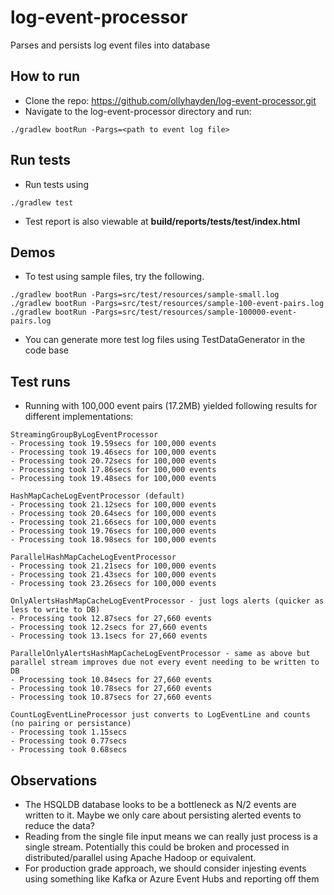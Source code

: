 # log-event-processor
Parses and persists log event files into database

## How to run
* Clone the repo: https://github.com/ollyhayden/log-event-processor.git
* Navigate to the log-event-processor directory and run:
```
./gradlew bootRun -Pargs=<path to event log file>
```
## Run tests
* Run tests using
```
./gradlew test
```
* Test report is also viewable at **build/reports/tests/test/index.html**

## Demos
* To test using sample files, try the following.
```
./gradlew bootRun -Pargs=src/test/resources/sample-small.log
./gradlew bootRun -Pargs=src/test/resources/sample-100-event-pairs.log
./gradlew bootRun -Pargs=src/test/resources/sample-100000-event-pairs.log
```
* You can generate more test log files using TestDataGenerator in the code base

## Test runs
* Running with 100,000 event pairs (17.2MB) yielded following results for different implementations:
```
StreamingGroupByLogEventProcessor
- Processing took 19.59secs for 100,000 events
- Processing took 19.46secs for 100,000 events
- Processing took 20.72secs for 100,000 events
- Processing took 17.86secs for 100,000 events
- Processing took 19.48secs for 100,000 events
```
```
HashMapCacheLogEventProcessor (default)
- Processing took 21.12secs for 100,000 events
- Processing took 20.64secs for 100,000 events
- Processing took 21.66secs for 100,000 events
- Processing took 19.76secs for 100,000 events
- Processing took 18.98secs for 100,000 events
```
```
ParallelHashMapCacheLogEventProcessor
- Processing took 21.21secs for 100,000 events
- Processing took 21.43secs for 100,000 events
- Processing took 23.26secs for 100,000 events
```
```
OnlyAlertsHashMapCacheLogEventProcessor - just logs alerts (quicker as less to write to DB)
- Processing took 12.87secs for 27,660 events
- Processing took 12.2secs for 27,660 events
- Processing took 13.1secs for 27,660 events
```
```
ParallelOnlyAlertsHashMapCacheLogEventProcessor - same as above but parallel stream improves due not every event needing to be written to DB
- Processing took 10.84secs for 27,660 events
- Processing took 10.78secs for 27,660 events
- Processing took 10.87secs for 27,660 events
```
```
CountLogEventLineProcessor just converts to LogEventLine and counts (no pairing or persistance)
- Processing took 1.15secs
- Processing took 0.77secs
- Processing took 0.68secs
```

## Observations
* The HSQLDB database looks to be a bottleneck as N/2 events are written to it. Maybe we only care about persisting alerted events to reduce the data?
* Reading from the single file input means we can really just process is a single stream. Potentially this could be broken and processed in distributed/parallel using Apache Hadoop or equivalent.
* For production grade approach, we should consider injesting events using something like Kafka or Azure Event Hubs and reporting off them
